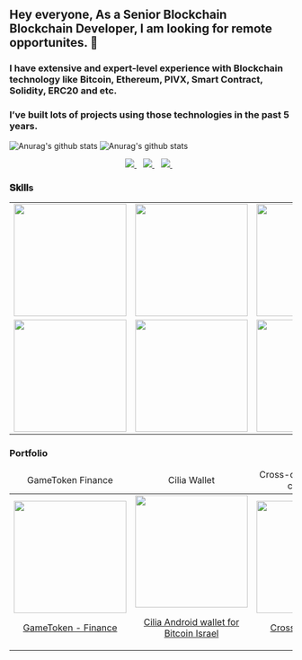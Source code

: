 ## Hey everyone, As a Senior Blockchain Blockchain Developer, I am looking for remote opportunites. 👋

### I have extensive and expert-level experience with Blockchain technology like Bitcoin, Ethereum, PIVX, Smart Contract, Solidity, ERC20 and etc. 
### I’ve built lots of projects using those technologies in the past 5 years.


<!--### Find me all around the web:

- [Telegram](https://t.me/greatstar24) :smirk:
-->

 ![Anurag's github stats](https://github-readme-stats.vercel.app/api?username=risingstar2018&show_icons=true) 
 ![Anurag's github stats](https://github-readme-stats.vercel.app/api/top-langs/?username=risingstar2018&show_icons=true&count_private=true) 

<!--
**risingstar2018/risingstar2018** is a ✨ _special_ ✨ repository because its `README.md` (this file) appears on your GitHub profile.

Here are some ideas to get you started:

- 🔭 I’m currently working on ...
- 🌱 I’m currently learning ...
- 👯 I’m looking to collaborate on ...
- 🤔 I’m looking for help with ...
- 💬 Ask me about ...
- 📫 How to reach me: ...
- 😄 Pronouns: ...
- ⚡ Fun fact: ...
-->


<p align='center'>
<a href="https://t.me/greatstar2024">
  <img src="https://img.shields.io/badge/telegram-%230077B5.svg?&style=for-the-badge&logo=telegram&logoColor=white" />
</a>&nbsp;&nbsp;
<a href="https://www.linkedin.com/in/jiaowei2024">
  <img src="https://img.shields.io/badge/linkedin-%230077B5.svg?&style=for-the-badge&logo=linkedin&logoColor=white" />
</a>&nbsp;&nbsp;
<a href="mailto:jiaowei2024@gmail.com">
  <img src="https://img.shields.io/badge/email me-%231DA1F3.svg?&style=for-the-badge&logo=gmail&logoColor=white" />
</a>&nbsp;&nbsp;
</p>

### 𝐒𝐤𝐢𝐥𝐥s
<table>
  <tr>
      <td><img src="https://github.com/risingstar2018/profile/blob/master/icons/icon_solidity.png?raw=true" width="200"></td>
      <td><img src="https://github.com/risingstar2018/profile/blob/master/icons/icon_truffle.png?raw=true" width="200"></td>
      <td><img src="https://github.com/risingstar2018/profile/blob/master/icons/icon_metamask.png?raw=true" width="200"></td>
      <td><img src="https://github.com/risingstar2018/profile/blob/master/icons/icon_nft.png?raw=true" width="200"></td>
      <td><img src="https://github.com/risingstar2018/profile/blob/master/icons/icon_defi.png?raw=true" width="200"></td>
  </tr>
  <tr>
      <td><img src="https://github.com/risingstar2018/profile/blob/master/icons/icon_pancake.png?raw=true" width="200"></td>
      <td><img src="https://github.com/risingstar2018/profile/blob/master/icons/icon_pivx.png?raw=true" width="200"></td>
      <td><img src="https://github.com/risingstar2018/profile/blob/master/icons/icon_bitcoin.png?raw=true" width="200"></td>
      <td><img src="https://cdn.iconscout.com/icon/free/png-128/javascript-1174950.png" width="200"></td>
      <td><img src="https://cdn.iconscout.com/icon/free/png-128/node-1174925.png" width="200"></td>
  </tr>
</table>

### Portfolio
<table>
    <thead align="center">
        <tr>
            <td>GameToken Finance</td>
            <td>Cilia Wallet</td>
            <td>Cross-chain Bridge(EVM compatible)</td>
        </tr>
    </thead>
    <tbody>
        <tr>
            <td>
                <a href="https://github.com/risingstar2018/gametoken-farm">
                    <img src="https://github.com/risingstar2018/profile/blob/master/projects/GameToken_Finance.png?raw=true" width="200">
                    <p align="center">GameToken - Finance</p>
                </a>
            </td>
            <td>
                <a href="https://github.com/linksandstrings/cilia-android-wallet">
                    <img src="https://github.com/risingstar2018/profile/blob/master/projects/Bitcoinil.png?raw=true" width="200">
                    <p align="center">Cilia Android wallet for Bitcoin Israel</p>
                </a>
            </td>
            <td>
                <a href="https://bridge.cosmicswap.finance/">
                    <img src="https://github.com/risingstar2018/profile/blob/master/projects/cross_chainbridge.png?raw=true" width="200">
                    <p align="center">Cross-Chain Bridge</p>
                </a>
            </td>            
        </tr>
    </tbody>        
</table>


